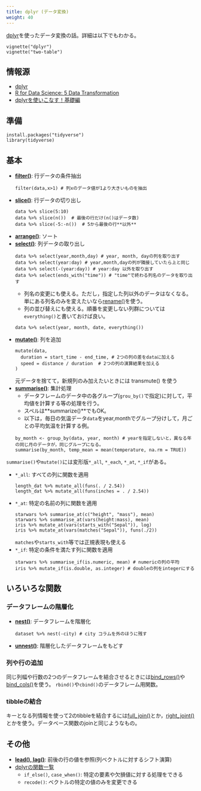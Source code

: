 ```yaml
---
title: dplyr (データ変換)
weight: 40
---
```


[dplyr](https://dplyr.tidyverse.org/index.html)を使ったデータ変換の話。詳細は以下でもわかる。
```
vignette("dplyr")
vignette("two-table")
```

## 情報源
- [dplyr](https://dplyr.tidyverse.org/index.html)
- [R for Data Science: 5 Data Transformation](http://r4ds.had.co.nz/transform.html)
- [dplyrを使いこなす！基礎編](https://qiita.com/matsuou1/items/e995da273e3108e2338e#arrange)

## 準備
```
install.packages("tidyverse")
library(tidyverse)
```

## 基本
- **[filter()](https://dplyr.tidyverse.org/reference/filter.html)**: 行データの条件抽出
	```
	filter(data,x>1) # 列xのデータ値が1より大きいものを抽出
	```
- **[slice()](https://dplyr.tidyverse.org/reference/slice.html)**: 行データの切り出し
	```
	data %>% slice(5:10)
	data %>% slice(n())  # 最後の行だけ(n()はデータ数)
	data %>% slice(-5:-n())  # 5から最後の行**以外**
	```
- **[arrange()](https://dplyr.tidyverse.org/reference/arrange.html)**: ソート
- **[select()](https://dplyr.tidyverse.org/reference/select.html)**: 列データの取り出し
	```
	data %>% select(year,month,day) # year, month, dayの列を取り出す
	data %>% select(year:day) # year,month,dayの列が隣接していたら上と同じ
	data %>% select(-(year:day)) # year:day 以外を取り出す
	data %>% select(ends_with("time")) # "time"で終わる列名のデータを取り出す
	```
	- 列名の変更にも使える。ただし，指定した列以外のデータはなくなる。単にある列名のみを変えたいなら[rename()](https://dplyr.tidyverse.org/reference/select.html)を使う。
	- 列の並び替えにも使える。順番を変更しない列群については`everything()`と書いておけば良い。
	```
	data %>% select(year, month, date, everything())
	```
- **[mutate()](https://dplyr.tidyverse.org/reference/mutate.html)**: 列を追加
	```
	mutate(data,
	  duration = start_time - end_time, # 2つの列の差をdataに加える
	  speed = distance / duration  # 2つの列の演算結果を加える
	)
	```	
	元データを捨てて，新規列のみ加えたいときには transmute() を使う
- **[summarise()](https://dplyr.tidyverse.org/reference/summarise.html)**: 集計処理
	- データフレームのデータ中の各グループ(`grou_by()`で指定)に対して，平均値を計算する等の処理を行う。
	- スペルは**summarize()**でもOK。
	- 以下は，毎日の気温データ`data`をyear,monthでグループ分けして，月ごとの平均気温を計算する例。
	```
	by_month <- group_by(data, year, month) # yearを指定しないと，異なる年の同じ月のデータが，同じグループになる。
	summarise(by_month, temp_mean = mean(temperature, na.rm = TRUE))
	```

`summarise()`や`mutate()`には変形版`*_all`, `*_each`, `*_at`, `*_if`がある。

- `*_all`: すべての列に関数を適用
	```
	length_dat %>% mutate_all(funs(. / 2.54))
	length_dat %>% mutate_all(funs(inches = . / 2.54))
	```
- `*_at`: 特定の名前の列に関数を適用
	```
	starwars %>% summarise_at(c("height", "mass"), mean)
	starwars %>% summarise_at(vars(height:mass), mean)
	iris %>% mutate_at(vars(starts_with("Sepal")), log)
	iris %>% mutate_at(vars(matches("Sepal")), funs(./2))
	```
	`matches`や`starts_with`等では正規表現も使える
- `*_if`: 特定の条件を満たす列に関数を適用
	```
	starwars %>% summarise_if(is.numeric, mean) # numericの列の平均
	iris %>% mutate_if(is.double, as.integer) # doubleの列をintegerにする
	```

## いろいろな関数
### データフレームの階層化

- **[nest()](https://tidyr.tidyverse.org/reference/nest.html)**: データフレームを階層化
	```
	dataset %>% nest(-city) # city コラムを外のほうに残す
	```
- **[unnest()](https://tidyr.tidyverse.org/reference/unnest.html)**: 階層化したデータフレームをもどす


### 列や行の追加

同じ列幅や行数の2つのデータフレームを結合させるときには[bind_rows()](https://dplyr.tidyverse.org/reference/bind.html)や[bind_cols()](https://dplyr.tidyverse.org/reference/bind.html)を使う。
`rbind()`や`cbind()`のデータフレーム用関数。



### tibbleの結合

キーとなる列情報を使って2のtibbleを結合するには[full_join()](https://dplyr.tidyverse.org/reference/join.html)とか，[right_joint()](https://dplyr.tidyverse.org/reference/join.html)とかを使う。データベース関数のjoinと同じようなもの。

## その他

- **[lead(), lag()](https://dplyr.tidyverse.org/reference/lead-lag.html)**: 前後の行の値を参照(列ベクトルに対するシフト演算)
- [dplyrの関数一覧](https://dplyr.tidyverse.org/reference/index.html)
	- `if_else()`, `case_when()`: 特定の要素や欠損値に対する処理をできる
	- `recode()`: ベクトルの特定の値のみを変更できる
